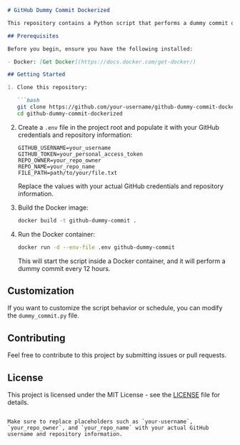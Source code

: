 ```markdown
# GitHub Dummy Commit Dockerized

This repository contains a Python script that performs a dummy commit on a GitHub repository every 12 hours. The script is Dockerized for easy deployment.

## Prerequisites

Before you begin, ensure you have the following installed:

- Docker: [Get Docker](https://docs.docker.com/get-docker/)

## Getting Started

1. Clone this repository:

   ```bash
   git clone https://github.com/your-username/github-dummy-commit-dockerized.git
   cd github-dummy-commit-dockerized
   ```

2. Create a `.env` file in the project root and populate it with your GitHub credentials and repository information:

   ```dotenv
   GITHUB_USERNAME=your_username
   GITHUB_TOKEN=your_personal_access_token
   REPO_OWNER=your_repo_owner
   REPO_NAME=your_repo_name
   FILE_PATH=path/to/your/file.txt
   ```

   Replace the values with your actual GitHub credentials and repository information.

3. Build the Docker image:

   ```bash
   docker build -t github-dummy-commit .
   ```

4. Run the Docker container:

   ```bash
   docker run -d --env-file .env github-dummy-commit
   ```

   This will start the script inside a Docker container, and it will perform a dummy commit every 12 hours.

## Customization

If you want to customize the script behavior or schedule, you can modify the `dummy_commit.py` file.

## Contributing

Feel free to contribute to this project by submitting issues or pull requests.

## License

This project is licensed under the MIT License - see the [LICENSE](LICENSE) file for details.
```

Make sure to replace placeholders such as `your-username`, `your_repo_owner`, and `your_repo_name` with your actual GitHub username and repository information. 